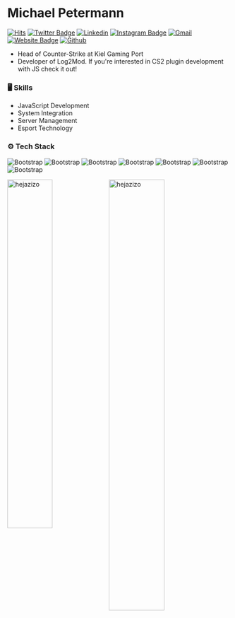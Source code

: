 # Michael Petermann

[![Hits](https://hits.seeyoufarm.com/api/count/incr/badge.svg?url=https%3A%2F%2Fgithub.com%2Fhejazizo%2Fhejazizo&count_bg=%2379C83D&title_bg=%23555555&icon=&icon_color=%23E7E7E7&title=Profile+Views&edge_flat=false)](https://hits.seeyoufarm.com)
[![Twitter Badge](https://img.shields.io/badge/-Twitter-1da1f2?labelColor=1da1f2&logo=twitter&logoColor=white&link=https://twitter.com/realpeteramann)](https://twitter.com/realpeteramann)
[![Linkedin](https://img.shields.io/badge/-LinkedIn-blue?style=flat&logo=Linkedin&logoColor=white)](https://www.linkedin.com/in/mjpetermann/)
[![Instagram Badge](https://img.shields.io/badge/-Instagram-purple?logo=instagram&logoColor=white&link=https://instagram.com/publicpetermann/)](https://www.instagram.com/publicpetermann)
[![Gmail](https://img.shields.io/badge/-Gmail-c14438?style=flat&logo=Gmail&logoColor=white)](mailto:mj-coding@petermann.email)
[![Website Badge](https://img.shields.io/badge/-Website-c14438?style=flat&logo=Google-Chrome&logoColor=white&link=https://mpetermann.de)](https://mpetermann.de)
[![Github](https://img.shields.io/github/followers/hejazizo?label=Follow&style=social)](https://github.com/hejazizo)

- Head of Counter-Strike at Kiel Gaming Port
- Developer of Log2Mod. If you're interested in CS2 plugin development with JS check it out!

### 🖥 Skills

- JavaScript Development
- System Integration
- Server Management
- Esport Technology
  
### ⚙️ Tech Stack

![Bootstrap](https://img.shields.io/badge/-JavaScript-05122A?style=flat-square&logo=JavaScript&color=353535) ![Bootstrap](https://img.shields.io/badge/-Node-05122A?style=flat-square&logo=Node&color=353535) ![Bootstrap](https://img.shields.io/badge/-NuxtJS-05122A?style=flat-square&logo=NuxtJS&color=353535) ![Bootstrap](https://img.shields.io/badge/-Vue-05122A?style=flat-square&logo=Vue&color=353535) ![Bootstrap](https://img.shields.io/badge/-Redis-05122A?style=flat-square&logo=Redis&color=353535) ![Bootstrap](https://img.shields.io/badge/-MongoDB-05122A?style=flat-square&logo=MongoDB&color=353535) ![Bootstrap](https://img.shields.io/badge/-Visual%20Studio%20Code-05122A?style=flat-square&logo=Visual-Studio-Code&color=353535)

<div>
  <img width="45%" align="left" src="https://github-readme-stats.vercel.app/api/top-langs?username=hejazizo&show_icons=true&locale=en&layout=compact" alt="hejazizo" />
  <img width="50%"  src="https://github-readme-streak-stats.herokuapp.com/?user=hejazizo&" alt="hejazizo" />
</div>

